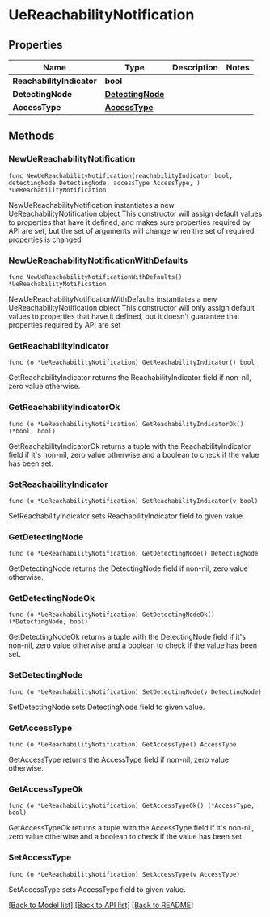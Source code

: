 # UeReachabilityNotification

## Properties

Name | Type | Description | Notes
------------ | ------------- | ------------- | -------------
**ReachabilityIndicator** | **bool** |  | 
**DetectingNode** | [**DetectingNode**](DetectingNode.md) |  | 
**AccessType** | [**AccessType**](AccessType.md) |  | 

## Methods

### NewUeReachabilityNotification

`func NewUeReachabilityNotification(reachabilityIndicator bool, detectingNode DetectingNode, accessType AccessType, ) *UeReachabilityNotification`

NewUeReachabilityNotification instantiates a new UeReachabilityNotification object
This constructor will assign default values to properties that have it defined,
and makes sure properties required by API are set, but the set of arguments
will change when the set of required properties is changed

### NewUeReachabilityNotificationWithDefaults

`func NewUeReachabilityNotificationWithDefaults() *UeReachabilityNotification`

NewUeReachabilityNotificationWithDefaults instantiates a new UeReachabilityNotification object
This constructor will only assign default values to properties that have it defined,
but it doesn't guarantee that properties required by API are set

### GetReachabilityIndicator

`func (o *UeReachabilityNotification) GetReachabilityIndicator() bool`

GetReachabilityIndicator returns the ReachabilityIndicator field if non-nil, zero value otherwise.

### GetReachabilityIndicatorOk

`func (o *UeReachabilityNotification) GetReachabilityIndicatorOk() (*bool, bool)`

GetReachabilityIndicatorOk returns a tuple with the ReachabilityIndicator field if it's non-nil, zero value otherwise
and a boolean to check if the value has been set.

### SetReachabilityIndicator

`func (o *UeReachabilityNotification) SetReachabilityIndicator(v bool)`

SetReachabilityIndicator sets ReachabilityIndicator field to given value.


### GetDetectingNode

`func (o *UeReachabilityNotification) GetDetectingNode() DetectingNode`

GetDetectingNode returns the DetectingNode field if non-nil, zero value otherwise.

### GetDetectingNodeOk

`func (o *UeReachabilityNotification) GetDetectingNodeOk() (*DetectingNode, bool)`

GetDetectingNodeOk returns a tuple with the DetectingNode field if it's non-nil, zero value otherwise
and a boolean to check if the value has been set.

### SetDetectingNode

`func (o *UeReachabilityNotification) SetDetectingNode(v DetectingNode)`

SetDetectingNode sets DetectingNode field to given value.


### GetAccessType

`func (o *UeReachabilityNotification) GetAccessType() AccessType`

GetAccessType returns the AccessType field if non-nil, zero value otherwise.

### GetAccessTypeOk

`func (o *UeReachabilityNotification) GetAccessTypeOk() (*AccessType, bool)`

GetAccessTypeOk returns a tuple with the AccessType field if it's non-nil, zero value otherwise
and a boolean to check if the value has been set.

### SetAccessType

`func (o *UeReachabilityNotification) SetAccessType(v AccessType)`

SetAccessType sets AccessType field to given value.



[[Back to Model list]](../README.md#documentation-for-models) [[Back to API list]](../README.md#documentation-for-api-endpoints) [[Back to README]](../README.md)


